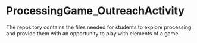 # ProcessingGame_OutreachActivity
The repository contains the files needed for students to explore processing and provide them with an opportunity to play with elements of a game.

